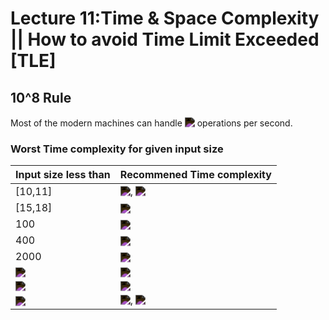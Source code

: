 # Lecture 11:Time & Space Complexity || How to avoid Time Limit Exceeded [TLE]

## 10^8 Rule

Most of the modern machines can handle <!-- $10^8$ --> <img style="transform: translateY(0.1em); filter: invert(1);" src="https://render.githubusercontent.com/render/math?math=10%5E8"> operations per second.

### Worst Time complexity for given input size

| Input size less than                                                                                                                              | Recommened Time complexity                                                                                                                                                                                                                                                                                     |
| :------------------------------------------------------------------------------------------------------------------------------------------------ | :------------------------------------------------------------------------------------------------------------------------------------------------------------------------------------------------------------------------------------------------------------------------------------------------------------- |
| [10,11]                                                                                                                                           | <!-- $O(n!)$ --> <img style="transform: translateY(0.1em); filter: invert(1);" src="https://render.githubusercontent.com/render/math?math=O(n!)">, <!-- $O(n^6)$ --> <img style="transform: translateY(0.1em); filter: invert(1);" src="https://render.githubusercontent.com/render/math?math=O(n%5E6)">       |
| [15,18]                                                                                                                                           | <!-- $O(2^n\times n^2)$ --> <img style="transform: translateY(0.1em); filter: invert(1);" src="https://render.githubusercontent.com/render/math?math=O(2%5En%5Ctimes%20n%5E2)">                                                                                                                                |
| 100                                                                                                                                               | <!-- $O(n^4)$ --> <img style="transform: translateY(0.1em); filter: invert(1);" src="https://render.githubusercontent.com/render/math?math=O(n%5E4)">                                                                                                                                                          |
| 400                                                                                                                                               | <!-- $O(n^3)$ --> <img style="transform: translateY(0.1em); filter: invert(1);" src="https://render.githubusercontent.com/render/math?math=O(n%5E3)">                                                                                                                                                          |
| 2000                                                                                                                                              | <!-- $O(n^2\times \log n)$ --> <img style="transform: translateY(0.1em); filter: invert(1);" src="https://render.githubusercontent.com/render/math?math=O(n%5E2%5Ctimes%20%5Clog%20n)">                                                                                                                        |
| <!-- $10^4$ --> <img style="transform: translateY(0.1em); filter: invert(1);" src="https://render.githubusercontent.com/render/math?math=10%5E4"> | <!-- $O(n^2)$ --> <img style="transform: translateY(0.1em); filter: invert(1);" src="https://render.githubusercontent.com/render/math?math=O(n%5E2)">                                                                                                                                                          |
| <!-- $10^6$ --> <img style="transform: translateY(0.1em); filter: invert(1);" src="https://render.githubusercontent.com/render/math?math=10%5E6"> | <!-- $O(n\log n)$ --> <img style="transform: translateY(0.1em); filter: invert(1);" src="https://render.githubusercontent.com/render/math?math=O(n%5Clog%20n)">                                                                                                                                                |
| <!-- $10^8$ --> <img style="transform: translateY(0.1em); filter: invert(1);" src="https://render.githubusercontent.com/render/math?math=10%5E8"> | <!-- $O(n)$ --> <img style="transform: translateY(0.1em); filter: invert(1);" src="https://render.githubusercontent.com/render/math?math=O(n)">, <!-- $O(\log n)$ --> <img style="transform: translateY(0.1em); filter: invert(1);" src="https://render.githubusercontent.com/render/math?math=O(%5Clog%20n)"> |
